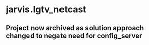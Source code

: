 # jarvis.lgtv_netcast

## Project now archived as solution approach changed to negate need for config_server
